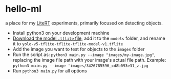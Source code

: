 # hello-ml  

a place for my [LiteRT](https://ai.google.dev/edge/litert)  experiments, primarily focused on detecting objects.  

  - Install python3 on your development machine
  - [Download the model `.tflite` file](https://www.kaggle.com/models/kaggle/yolo-v5), add it to the `models` folder, and rename it to
`yolo-v5-tflite-tflite-tflite-model-v1.tflite`
  - Add the image you want to test for objects to the `images` folder
  - Run the script as: `python3 main.py --image "images/my-image.jpg"`, replacing the image file path with your image's
actual file path. Example: `python3 main.py --image 'images/3426785596_cd8b093e31_z.jpg`
  - Run `python3 main.py` for all options